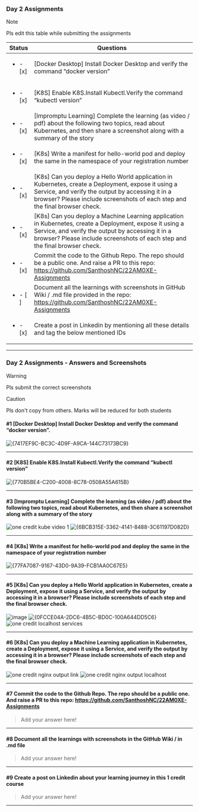 ### Day 2 Assignments

> [!NOTE]
> Pls edit this table while submitting the assignments

| Status         | Questions     | 
|----------------|---------------|
| <ul><li>- [x] </li></ul> | [Docker Desktop] Install Docker Desktop and verify the command “docker version” |
| <ul><li>- [x] </li></ul> | [K8S] Enable K8S.Install Kubectl.Verify the command “kubectl version” |
| <ul><li>- [x] </li></ul> | [Impromptu Learning] Complete the learning (as video / pdf) about the following two topics, read about Kubernetes, and then share a screenshot along with a summary of the story |
| <ul><li>- [x] </li></ul> | [K8s] Write a manifest for hello-world pod and deploy the same in the namespace of your registration number |
| <ul><li>- [x] </li></ul> | [K8s] Can you deploy a Hello World application in Kubernetes, create a Deployment, expose it using a Service, and verify the output by accessing it in a browser? Please include screenshots of each step and the final browser check. |
| <ul><li>- [x] </li></ul> | [K8s] Can you deploy a Machine Learning application in Kubernetes, create a Deployment, expose it using a Service, and verify the output by accessing it in a browser? Please include screenshots of each step and the final browser check.  |
| <ul><li>- [x] </li></ul> | Commit the code to the Github Repo. The repo should be a public one. And raise a PR to this repo: https://github.com/SanthoshNC/22AM0XE-Assignments |
| <ul><li>- [ ] </li></ul> | Document all the learnings with screenshots in GitHub Wiki / .md file provided in the repo: https://github.com/SanthoshNC/22AM0XE-Assignments |
| <ul><li>- [x] </li></ul> | Create a post in Linkedin by mentioning all these details and tag the below mentioned IDs |

***

### Day 2 Assignments - Answers and Screenshots

> [!WARNING]
> Pls submit the correct screenshots

> [!CAUTION]
> Pls don't copy from others. Marks will be reduced for both students

#### #1 [Docker Desktop] Install Docker Desktop and verify the command “docker version”.
 ![{7417EF9C-BC3C-4D9F-A9CA-144C73173BC9}](https://github.com/user-attachments/assets/7995be62-8c1b-45b8-bf3f-8377d9e748e8)


***

#### #2 [K8S] Enable K8S.Install Kubectl.Verify the command “kubectl version”
 ![{770B5BE4-C200-4008-8C78-0508A55A615B}](https://github.com/user-attachments/assets/7af0f732-0153-4cbf-9e65-fc73ab97c7e1)


***

#### #3 [Impromptu Learning] Complete the learning (as video / pdf) about the following two topics, read about Kubernetes, and then share a screenshot along with a summary of the story
 ![one credit kube video 1](https://github.com/user-attachments/assets/b2fd891a-7ccd-422b-a3f7-a834b9373872)
 ![{6BCB315E-3362-4141-8488-3C61197D082D}](https://github.com/user-attachments/assets/dbf10604-fe25-4749-b811-c44be8728988)
 

***

#### #4 [K8s] Write a manifest for hello-world pod and deploy the same in the namespace of your registration number
![{77FA7087-9167-43D0-9A39-FCB1AA0C67E5}](https://github.com/user-attachments/assets/926bb537-e8f3-4dd7-be42-0546538185f2)


***

#### #5 [K8s] Can you deploy a Hello World application in Kubernetes, create a Deployment, expose it using a Service, and verify the output by accessing it in a browser? Please include screenshots of each step and the final browser check.
 ![image](https://github.com/user-attachments/assets/e6da7d27-f8a2-4919-97ac-ce7b7f663288)
 ![{0FCCE04A-2DC6-4B5C-BD0C-100A644DD5C6}](https://github.com/user-attachments/assets/26355e10-02b2-4400-97e0-859cdf918432)
 ![one credit localhost services](https://github.com/user-attachments/assets/3d30db80-f941-4394-8b0c-a76f6195261f)

 

***

#### #6 [K8s] Can you deploy a Machine Learning application in Kubernetes, create a Deployment, expose it using a Service, and verify the output by accessing it in a browser? Please include screenshots of each step and the final browser check.
![one credit nginx output link](https://github.com/user-attachments/assets/a45ade8d-5589-40ee-bd19-bef084a678f4)
![one credit nginx output localhost](https://github.com/user-attachments/assets/543e6ac9-c629-4a1c-b91b-31e184e3bd85)



***

#### #7 Commit the code to the Github Repo. The repo should be a public one. And raise a PR to this repo: https://github.com/SanthoshNC/22AM0XE-Assignments
> Add your answer here!

***

#### #8 Document all the learnings with screenshots in the GitHub Wiki / in .md file
> Add your answer here!

***

#### #9 Create a post on Linkedin about your learning journey in this 1 credit course
> Add your answer here!

***
